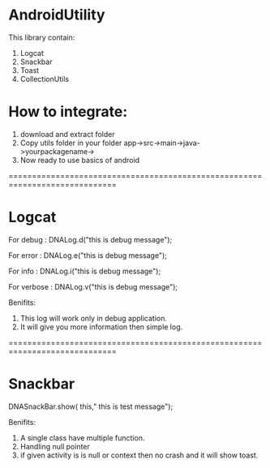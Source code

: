 # AndroidUtility


This library contain:

1. Logcat
2. Snackbar
3. Toast
4. CollectionUtils

# How to integrate:

1. download and extract folder 
2. Copy utils folder in your folder app->src->main->java->yourpackagename-> <utils>
3. Now ready to use basics of android

=============================================================================
# Logcat

For debug :
DNALog.d("this is debug message");

For error :
DNALog.e("this is debug message");

For info :
DNALog.i("this is debug message");

For verbose :
DNALog.v("this is debug message");


Benifits:
1. This log will work only in debug application.
2. It will give you more information then simple log.

=============================================================================

# Snackbar


DNASnackBar.show( this," this is test message");


Benifits:
1. A single class have multiple function.
2. Handling null pointer
2. if given activity is is null or context then no crash and it will show toast.
